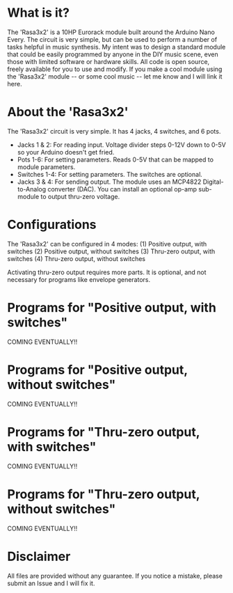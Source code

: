 # What is it?

The 'Rasa3x2' is a 10HP Eurorack module built around the Arduino Nano Every. The circuit is very simple, but can be used to perform a number of tasks helpful in music synthesis. My intent was to design a standard module that could be easily programmed by anyone in the DIY music scene, even those with limited software or hardware skills. All code is open source, freely available for you to use and modify. If you make a cool module using the 'Rasa3x2' module -- or some cool music -- let me know and I will link it here.

# About the 'Rasa3x2'

The 'Rasa3x2' circuit is very simple. It has 4 jacks, 4 switches, and 6 pots.
* Jacks 1 & 2: For reading input. Voltage divider steps 0-12V down to 0-5V so your Arduino doesn't get fried.
* Pots 1-6: For setting parameters. Reads 0-5V that can be mapped to module parameters.
* Switches 1-4: For setting parameters. The switches are optional.
* Jacks 3 & 4: For sending output. The module uses an MCP4822 Digital-to-Analog converter (DAC). You can install an optional op-amp sub-module to output thru-zero voltage.

# Configurations

The 'Rasa3x2' can be configured in 4 modes:
(1) Positive output, with switches
(2) Positive output, without switches
(3) Thru-zero output, with switches
(4) Thru-zero output, without switches

Activating thru-zero output requires more parts. It is optional, and not necessary for programs like envelope generators.

# Programs for "Positive output, with switches"

COMING EVENTUALLY!!

# Programs for "Positive output, without switches"

COMING EVENTUALLY!!

# Programs for "Thru-zero output, with switches"

COMING EVENTUALLY!!

# Programs for "Thru-zero output, without switches"

COMING EVENTUALLY!!

# Disclaimer

All files are provided without any guarantee. If you notice a mistake, please submit an Issue and I will fix it.